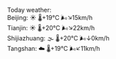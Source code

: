 Today weather:  
Beijing: ☀️ 🌡️+19°C 🌬️↘15km/h  
Tianjin: ☀️ 🌡️+20°C 🌬️↘22km/h  
Shijiazhuang: 🌫  🌡️+20°C 🌬️↓0km/h  
Tangshan: ☁️ 🌡️+19°C 🌬️↙11km/h  
